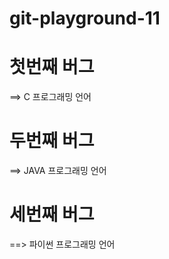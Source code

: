 # git-playground-11
# 첫번째 버그
 ==> C 프로그래밍 언어
 # 두번째 버그
 ==> JAVA 프로그래밍 언어
  # 세번째 버그
 ==> 파이썬 프로그래밍 언어